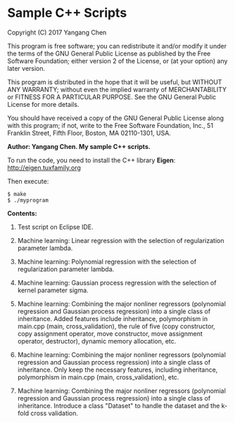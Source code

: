 # Sample C++ Scripts

Copyright (C) 2017  Yangang Chen

This program is free software; you can redistribute it and/or
modify it under the terms of the GNU General Public License
as published by the Free Software Foundation; either version 2
of the License, or (at your option) any later version.

This program is distributed in the hope that it will be useful,
but WITHOUT ANY WARRANTY; without even the implied warranty of
MERCHANTABILITY or FITNESS FOR A PARTICULAR PURPOSE.  See the
GNU General Public License for more details.

You should have received a copy of the GNU General Public License
along with this program; if not, write to the Free Software
Foundation, Inc., 51 Franklin Street, Fifth Floor, Boston, MA  02110-1301, USA.

**Author: Yangang Chen. My sample C++ scripts.**

To run the code, you need to install the C++ library **Eigen**:
http://eigen.tuxfamily.org

Then execute:
```
$ make
$ ./myprogram
```

**Contents:**

1. Test script on Eclipse IDE.

2. Machine learning: Linear regression with the selection of regularization parameter lambda.

3. Machine learning: Polynomial regression with the selection of regularization parameter lambda.

4. Machine learning: Gaussian process regression with the selection of kernel parameter sigma.

5. Machine learning: Combining the major nonliner regressors (polynomial regression and Gaussian process regression) into a single class of inheritance. Added features include inheritance, polymorphism in main.cpp (main, cross_validation), the rule of five (copy constructor, copy assignment operator, move constructor, move assignment operator, destructor), dynamic memory allocation, etc.

6. Machine learning: Combining the major nonliner regressors (polynomial regression and Gaussian process regression) into a single class of inheritance. Only keep the necessary features, including inheritance, polymorphism in main.cpp (main, cross_validation), etc.

7. Machine learning: Combining the major nonliner regressors (polynomial regression and Gaussian process regression) into a single class of inheritance. Introduce a class "Dataset" to handle the dataset and the k-fold cross validation.
